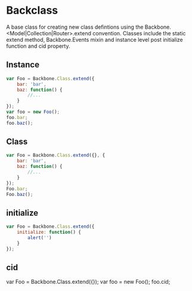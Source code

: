 # Backclass

A base class for creating new class defintions using the Backbone.&lt;Model|Collection|Router&gt;.extend convention. 
Classes include the static extend method, Backbone.Events mixin and instance level post initialize function 
and cid property.

## Instance
```js
var Foo = Backbone.Class.extend({
    bar: 'bar',
    baz: function() {
        //...
    }
});
var foo = new Foo();
foo.bar;
foo.baz();
```

## Class
```js
var Foo = Backbone.Class.extend({}, {
    bar: 'bar',
    baz: function() {
        //...
    }
});
Foo.bar;
Foo.baz();
```

## initialize
```js
var Foo = Backbone.Class.extend({
    initialize: function() {
        alert('')
    }
});
```

## cid
var Foo = Backbone.Class.extend({});
var foo = new Foo();
foo.cid;
```
